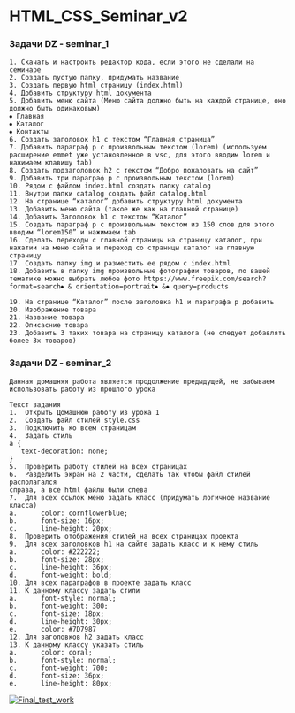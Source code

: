 # HTML_CSS_Seminar_v2

### Задачи DZ - seminar_1

    1. Скачать и настроить редактор кода, если этого не сделали на семинаре
    2. Создать пустую папку, придумать название
    3. Создать первую html страницу (index.html)
    4. Добавить структуру html документа
    5. Добавить меню сайта (Меню сайта должно быть на каждой странице, оно должно быть одинаковым)
    ⦁ Главная
    ⦁ Каталог
    ⦁ Контакты
    6. Создать заголовок h1 с текстом “Главная страница”
    7. Добавить параграф p с произвольным текстом (lorem) (используем расширение emmet уже установленное в vsc, для этого вводим lorem и нажимаем клавишу tab)
    8. Создать подзаголовок h2 с текстом “Добро пожаловать на сайт”
    9. Добавить три параграф p с произвольным текстом (lorem)
    10. Рядом с файлом index.html создать папку catalog
    11. Внутри папки catalog создать файл catalog.html
    12. На странице “каталог” добавить структуру html документа
    13. Добавить меню сайта (такое же как на главной странице)
    14. Добавить Заголовок h1 с текстом “Каталог”
    15. Создать параграф p с произвольным текстом из 150 слов для этого вводим “lorem150” и нажимаем tab
    16. Сделать переходы с главной страницы на страницу каталог, при нажатии на меню сайта и переход со страницы каталог на главную страницу
    17. Создать папку img и разместить ее рядом с index.html
    18. Добавить в папку img произвольные фотографии товаров, по вашей тематике можно выбрать любое фото https://www.freepik.com/search?format=search⦁ & orientation=portrait⦁ &⦁ query=products
    
    19. На странице “Каталог” после заголовка h1 и параграфа p добавить
    20. Изображение товара
    21. Название товара
    22. Описасние товара
    23. Добавить 3 таких товара на страницу каталога (не следует добавлять более 3х товаров)

### Задачи DZ - seminar_2
    Данная домашняя работа является продолжение предыдущей, не забываем 
    использовать работу из прошлого урока 
 
    Текст задания  
    1.  Открыть Домашнюю работу из урока 1  
    2.  Создать файл стилей style.css 
    3.  Подключить ко всем страницам 
    4.  Задать стиль 
    a { 
       text-decoration: none; 
    }  
    5.  Проверить работу стилей на всех страницах 
    6.  Разделить экран на 2 части, сделать так чтобы файл стилей располагался 
    справа, а все html файлы были слева 
    7.  Для всех ссылок меню задать класс (придумать логичное название класса) 
    a.      color: cornflowerblue; 
    b.      font-size: 16px; 
    c.      line-height: 20px; 
    8.  Проверить отображения стилей на всех страницах проекта 
    9.  Для всех заголовков h1 на сайте задать класс и к нему стиль 
    a.      color: #222222; 
    b.      font-size: 28px; 
    c.      line-height: 36px; 
    d.      font-weight: bold; 
    10. Для всех параграфов в проекте задать класс 
    11. К данному классу задать стили 
    a.      font-style: normal; 
    b.      font-weight: 300; 
    c.      font-size: 18px; 
    d.      line-height: 30px; 
    e.      color: #7D7987 
    12. Для заголовков h2 задать класс 
    13. К данному классу указать стиль  
    a.      color: coral; 
    b.      font-style: normal; 
    c.      font-weight: 700; 
    d.      font-size: 36px; 
    e.      line-height: 80px; 
 

[![Final_test_work](https://i.ibb.co/Bw93hc9/61.png)](https://555-f-a-r-id-555.github.io/HTML_CSS_Seminar_v2/ "Welcome")
